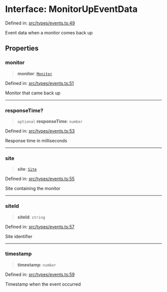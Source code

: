 # Interface: MonitorUpEventData

Defined in: [src/types/events.ts:49](https://github.com/Nick2bad4u/Uptime-Watcher/blob/dca5483e793478722cd3e6e125cafcec5fc771f0/src/types/events.ts#L49)

Event data when a monitor comes back up

## Properties

### monitor

> **monitor**: [`Monitor`](../../../../shared/types/interfaces/Monitor.md)

Defined in: [src/types/events.ts:51](https://github.com/Nick2bad4u/Uptime-Watcher/blob/dca5483e793478722cd3e6e125cafcec5fc771f0/src/types/events.ts#L51)

Monitor that came back up

***

### responseTime?

> `optional` **responseTime**: `number`

Defined in: [src/types/events.ts:53](https://github.com/Nick2bad4u/Uptime-Watcher/blob/dca5483e793478722cd3e6e125cafcec5fc771f0/src/types/events.ts#L53)

Response time in milliseconds

***

### site

> **site**: [`Site`](../../../../shared/types/interfaces/Site.md)

Defined in: [src/types/events.ts:55](https://github.com/Nick2bad4u/Uptime-Watcher/blob/dca5483e793478722cd3e6e125cafcec5fc771f0/src/types/events.ts#L55)

Site containing the monitor

***

### siteId

> **siteId**: `string`

Defined in: [src/types/events.ts:57](https://github.com/Nick2bad4u/Uptime-Watcher/blob/dca5483e793478722cd3e6e125cafcec5fc771f0/src/types/events.ts#L57)

Site identifier

***

### timestamp

> **timestamp**: `number`

Defined in: [src/types/events.ts:59](https://github.com/Nick2bad4u/Uptime-Watcher/blob/dca5483e793478722cd3e6e125cafcec5fc771f0/src/types/events.ts#L59)

Timestamp when the event occurred

